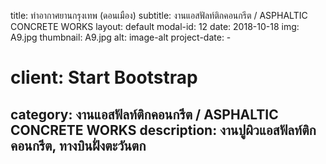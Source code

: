 ---
---
title: ท่าอากาศยานกรุงเทพ (ดอนเมือง)
subtitle: งานแอสฟัลท์ติกคอนกรีต / ASPHALTIC   CONCRETE   WORKS
layout: default
modal-id: 12
date: 2018-10-18
img: A9.jpg
thumbnail: A9.jpg
alt: image-alt
project-date: -
# client: Start Bootstrap
category: งานแอสฟัลท์ติกคอนกรีต / ASPHALTIC   CONCRETE   WORKS
description:  งานปูผิวแอสฟัลท์ติกคอนกรีต, ทางบินฝั่งตะวันตก
---